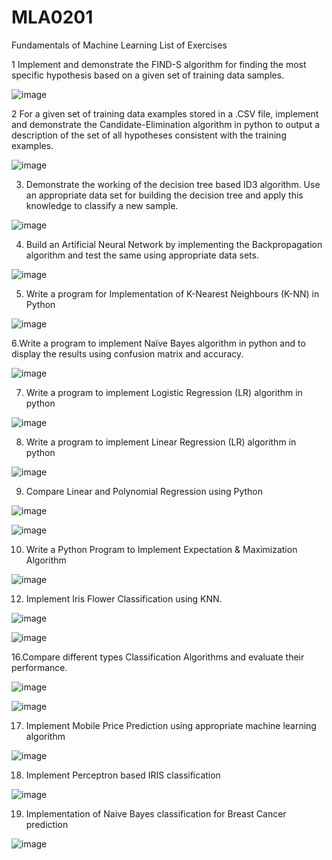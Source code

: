 # MLA0201
Fundamentals of Machine Learning
List of Exercises


1 Implement and demonstrate the FIND-S algorithm for finding the most specific hypothesis based on a given set of training data samples.

![image](https://github.com/vyshnaviK18/MLA0201/assets/113926615/17486417-fdc3-4aa9-b7a1-9a4a02cd2458)

2 For a given set of training data examples stored in a .CSV file, implement and demonstrate the Candidate-Elimination algorithm in python to output a description of the set of all hypotheses consistent with the training examples.

![image](https://github.com/vyshnaviK18/MLA0201/assets/113926615/6d107fd5-b33e-42a1-a3ce-363d663ec58f)

3. Demonstrate the working of the decision tree based ID3 algorithm. Use an appropriate data set for building the decision tree and apply this knowledge to classify a new sample.

![image](https://github.com/vyshnaviK18/MLA0201/assets/113926615/c41514a3-8c18-426a-9957-01ee947ce813)

4.  Build an Artificial Neural Network by implementing the Backpropagation algorithm and test the same using appropriate data sets.

![image](https://github.com/vyshnaviK18/MLA0201/assets/113926615/149e0674-9a44-453a-8de0-aa5084cb476f)


5. Write a program for Implementation of K-Nearest Neighbours (K-NN) in Python

![image](https://github.com/vyshnaviK18/MLA0201/assets/113926615/a7833759-8c9d-4045-8c96-c00755a030f0)

6.Write a program to implement Naïve Bayes algorithm in python and to display the results  using confusion matrix and accuracy.

![image](https://github.com/vyshnaviK18/MLA0201/assets/113926615/f1ab6c02-384c-42e1-9ba1-fe623ad2fcb9)

7. Write a program to implement Logistic Regression (LR) algorithm in python

![image](https://github.com/vyshnaviK18/MLA0201/assets/113926615/c00d5b7a-df13-4d0e-b071-9fe987654f6c)

8. Write a program to implement Linear Regression (LR) algorithm in python

![image](https://github.com/vyshnaviK18/MLA0201/assets/113926615/c434ff5a-bbf2-494f-b525-f619bfe3c3ab)

9. Compare Linear and Polynomial Regression using Python

![image](https://github.com/vyshnaviK18/MLA0201/assets/113926615/c9d1744a-d9fa-413e-a1df-a0ff023e4d61)

![image](https://github.com/vyshnaviK18/MLA0201/assets/113926615/1a76c60c-8fad-4987-91d6-e40a71835a0e)

10. Write a Python Program to Implement Expectation & Maximization Algorithm

![image](https://github.com/vyshnaviK18/MLA0201/assets/113926615/8a9a08a6-39f0-4fe2-8c36-c72296d9b24a)


12. Implement Iris Flower Classification using KNN.

![image](https://github.com/vyshnaviK18/MLA0201/assets/113926615/b692ac86-fb1a-4a2a-b414-841832882623)

![image](https://github.com/vyshnaviK18/MLA0201/assets/113926615/4dd8a358-e992-451e-81b8-67e9911d467c)

16.Compare different types Classification Algorithms and evaluate their performance.

 ![image](https://github.com/vyshnaviK18/MLA0201/assets/113926615/1912c1b1-db11-4aff-8a54-db41ebb216d0)

![image](https://github.com/vyshnaviK18/MLA0201/assets/113926615/12815f09-0b07-4550-9068-0582b4051531)

17. Implement Mobile Price Prediction using appropriate machine learning algorithm

![image](https://github.com/vyshnaviK18/MLA0201/assets/113926615/472db925-3458-4f49-9143-74a20600ce54)

18.  Implement Perceptron based IRIS classification

![image](https://github.com/vyshnaviK18/MLA0201/assets/113926615/ea9b547d-d630-4255-a30e-147a76db7325)

19.   Implementation of Naive Bayes classification for Breast Cancer prediction

![image](https://github.com/vyshnaviK18/MLA0201/assets/113926615/412cc731-64d6-4f42-94ba-7d68ee5fba18)



